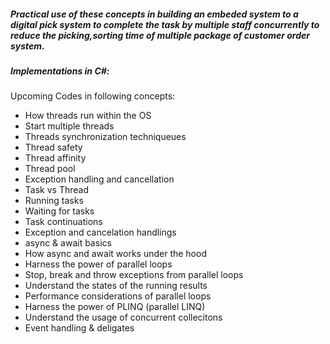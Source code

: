 <h5>Practical use of these concepts in building an embeded system to a digital pick system to complete the task by multiple staff concurrently to reduce the picking,sorting time of multiple package of customer order system.</h5>

<h5>Implementations in C#:</h5>
 Upcoming Codes in following concepts:
 
- How threads run within the OS
- Start multiple threads
- Threads synchronization techniqueues
- Thread safety
- Thread affinity
- Thread pool
- Exception handling and cancellation
- Task vs Thread
- Running tasks
- Waiting for tasks
- Task continuations
- Exception and cancelation handlings
- async & await basics
- How async and await works under the hood
- Harness the power of parallel loops
- Stop, break and throw exceptions from parallel loops
- Understand the states of the running results
- Performance considerations of parallel loops
- Harness the power of PLINQ (parallel LINQ)
- Understand the usage of concurrent collecitons
- Event handling & deligates
